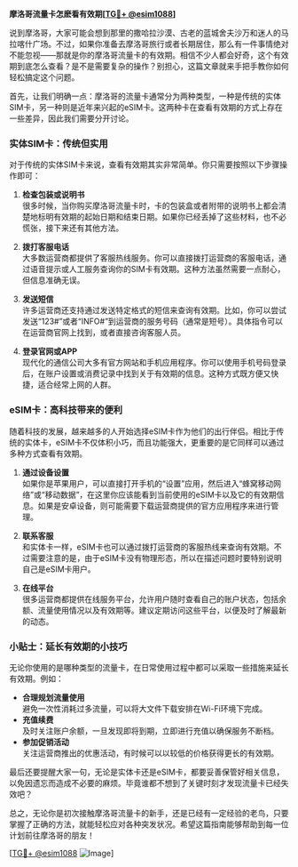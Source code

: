 **摩洛哥流量卡怎麽看有效期[[TG💪+ @esim1088](https://t.me/s/esim1088)]**

说到摩洛哥，大家可能会想到那里的撒哈拉沙漠、古老的蓝城舍夫沙万和迷人的马拉喀什广场。不过，如果你准备去摩洛哥旅行或者长期居住，那么有一件事情绝对不能忽视——那就是你的摩洛哥流量卡的有效期。相信不少人都会好奇，这个有效期到底怎么查看？是不是需要复杂的操作？别担心，这篇文章就来手把手教你如何轻松搞定这个问题。

首先，让我们明确一点：摩洛哥的流量卡通常分为两种类型，一种是传统的实体SIM卡，另一种则是近年来兴起的eSIM卡。这两种卡在查看有效期的方式上存在一些差异，因此我们需要分开讨论。

### 实体SIM卡：传统但实用

对于传统的实体SIM卡来说，查看有效期其实非常简单。你只需要按照以下步骤操作即可：

1. **检查包装或说明书**  
   很多时候，当你购买摩洛哥流量卡时，卡的包装盒或者附带的说明书上都会清楚地标明有效期的起始日期和结束日期。如果你已经丢掉了这些材料，也不必慌张，接下来还有其他方法。

2. **拨打客服电话**  
   大多数运营商都提供了客服热线服务。你可以直接拨打运营商的客服电话，通过语音提示或人工服务查询你的SIM卡有效期。这种方法虽然需要一点耐心，但信息准确无误。

3. **发送短信**  
   许多运营商还支持通过发送特定格式的短信来查询有效期。比如，你可以尝试发送“123#”或者“INFO#”到运营商的服务号码（通常是短号）。具体指令可以在运营商官网上找到，或者直接咨询客服人员。

4. **登录官网或APP**  
   现代化的通信公司大多有官方网站和手机应用程序。你可以使用手机号码登录后，在账户设置或消费记录中找到关于有效期的信息。这种方式既方便又快捷，适合经常上网的人群。

### eSIM卡：高科技带来的便利

随着科技的发展，越来越多的人开始选择eSIM卡作为他们的出行伴侣。相比于传统的实体卡，eSIM卡不仅体积小巧，而且功能强大，更重要的是它同样可以通过多种方式查看有效期。

1. **通过设备设置**  
   如果你是苹果用户，可以直接打开手机的“设置”应用，然后进入“蜂窝移动网络”或“移动数据”，在这里你应该能看到当前使用的eSIM卡以及它的有效期信息。如果是安卓设备，则可能需要下载运营商提供的官方应用程序来进行管理。

2. **联系客服**  
   和实体卡一样，eSIM卡也可以通过拨打运营商的客服热线来查询有效期。不过需要注意的是，由于eSIM卡没有物理形态，所以在描述问题时要特别说明自己是eSIM卡用户。

3. **在线平台**  
   很多运营商都提供在线服务平台，允许用户随时查看自己的账户状态，包括余额、流量使用情况以及有效期等。建议定期访问这些平台，以便及时了解最新的动态。

### 小贴士：延长有效期的小技巧

无论你使用的是哪种类型的流量卡，在日常使用过程中都可以采取一些措施来延长有效期。例如：

- **合理规划流量使用**  
  避免一次性消耗过多流量，可以将大文件下载安排在Wi-Fi环境下完成。
- **充值续费**  
  及时关注账户余额，一旦发现即将到期，立即进行充值以确保服务不断档。
- **参加促销活动**  
  关注运营商推出的优惠活动，有时候可以以较低的价格获得更长的有效期。

最后还要提醒大家一句，无论是实体卡还是eSIM卡，都要妥善保管好相关信息，以免因遗忘而造成不必要的麻烦。毕竟谁都不想到了关键时刻才发现流量卡已经失效吧？

总之，无论你是初次接触摩洛哥流量卡的新手，还是已经有一定经验的老鸟，只要掌握了正确的方法，就能轻松应对各种突发状况。希望这篇指南能够帮助到每一位计划前往摩洛哥的朋友！

[[TG💪+ @esim1088](https://t.me/s/esim1088) ![Image](https://i.postimg.cc/4NQfJmqS/Snipaste-2025-05-13-00-14-12.png)]